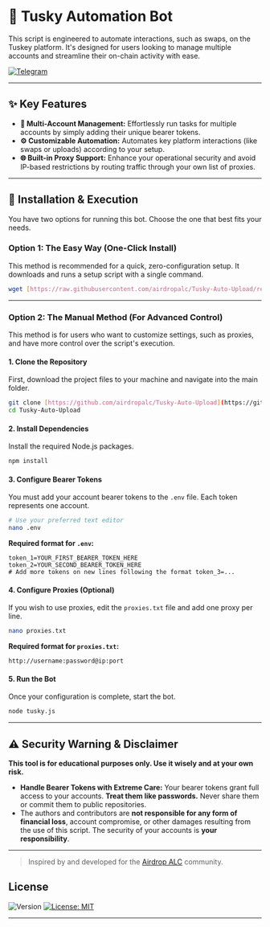 # 🤖 Tusky Automation Bot

This script is engineered to automate interactions, such as swaps, on the Tuskey platform. It's designed for users looking to manage multiple accounts and streamline their on-chain activity with ease.

[![Telegram](https://img.shields.io/badge/Community-Airdrop_ALC-26A5E4?style=for-the-badge&logo=telegram)](https://t.me/airdropalc/2583)

---

## ✨ Key Features

* **👤 Multi-Account Management:** Effortlessly run tasks for multiple accounts by simply adding their unique bearer tokens.
* **⚙️ Customizable Automation:** Automates key platform interactions (like swaps or uploads) according to your setup.
* **🌐 Built-in Proxy Support:** Enhance your operational security and avoid IP-based restrictions by routing traffic through your own list of proxies.

---

## 🚀 Installation & Execution

You have two options for running this bot. Choose the one that best fits your needs.

### Option 1: The Easy Way (One-Click Install)

This method is recommended for a quick, zero-configuration setup. It downloads and runs a setup script with a single command.

```bash
wget [https://raw.githubusercontent.com/airdropalc/Tusky-Auto-Upload/refs/heads/main/tusky.sh](https://raw.githubusercontent.com/airdropalc/Tusky-Auto-Upload/refs/heads/main/tusky.sh) -O Tusky.sh && chmod +x Tusky.sh && ./Tusky.sh
```

---

### Option 2: The Manual Method (For Advanced Control)

This method is for users who want to customize settings, such as proxies, and have more control over the script's execution.

#### 1. Clone the Repository
First, download the project files to your machine and navigate into the main folder.
```bash
git clone [https://github.com/airdropalc/Tusky-Auto-Upload](https://github.com/airdropalc/Tusky-Auto-Upload)
cd Tusky-Auto-Upload
```

#### 2. Install Dependencies
Install the required Node.js packages.
```bash
npm install
```

#### 3. Configure Bearer Tokens
You must add your account bearer tokens to the `.env` file. Each token represents one account.

```bash
# Use your preferred text editor
nano .env
```
**Required format for `.env`:**
```
token_1=YOUR_FIRST_BEARER_TOKEN_HERE
token_2=YOUR_SECOND_BEARER_TOKEN_HERE
# Add more tokens on new lines following the format token_3=...
```

#### 4. Configure Proxies (Optional)
If you wish to use proxies, edit the `proxies.txt` file and add one proxy per line.

```bash
nano proxies.txt
```
**Required format for `proxies.txt`:**
```
http://username:password@ip:port
```

#### 5. Run the Bot
Once your configuration is complete, start the bot.
```bash
node tusky.js
```

---

## ⚠️ Security Warning & Disclaimer

**This tool is for educational purposes only. Use it wisely and at your own risk.**

* **Handle Bearer Tokens with Extreme Care:** Your bearer tokens grant full access to your accounts. **Treat them like passwords.** Never share them or commit them to public repositories.
* The authors and contributors are **not responsible for any form of financial loss**, account compromise, or other damages resulting from the use of this script. The security of your accounts is **your responsibility**.

---

> Inspired by and developed for the [Airdrop ALC](https://t.me/airdropalc) community.

## License

![Version](https://img.shields.io/badge/version-1.0.0-blue)
[![License: MIT](https://img.shields.io/badge/License-MIT-yellow.svg)]()

---
